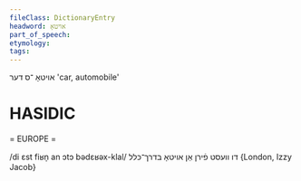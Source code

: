 ```yaml
---
fileClass: DictionaryEntry
headword: אויטאָ
part_of_speech: 
etymology: 
tags: 
---
```

אויטאָ
־ס
דער
'car, automobile'

HASIDIC
=======
= EUROPE = 

/di ɛst fiʁn̩ an ɔtɔ bədɛʁəx-klal/ דו וועסט פֿירן אַן אויטאָ בדרך־כּלל {London, Izzy Jacob}